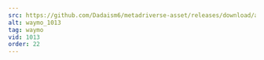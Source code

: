 ```yaml
---
src: https://github.com/Dadaism6/metadriverse-asset/releases/download/assetsv1.0.3/waymo_1013.mp4
alt: waymo_1013
tag: waymo
vid: 1013
order: 22
---
```

